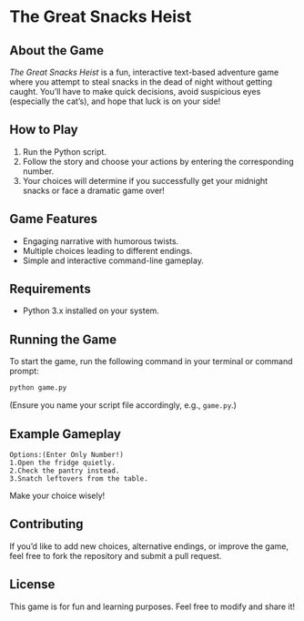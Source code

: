 # The Great Snacks Heist

## About the Game

*The Great Snacks Heist* is a fun, interactive text-based adventure game where you attempt to steal snacks in the dead of night without getting caught. You’ll have to make quick decisions, avoid suspicious eyes (especially the cat’s), and hope that luck is on your side!

## How to Play
1. Run the Python script.
2. Follow the story and choose your actions by entering the corresponding number.
3. Your choices will determine if you successfully get your midnight snacks or face a dramatic game over!

## Game Features
- Engaging narrative with humorous twists.
- Multiple choices leading to different endings.
- Simple and interactive command-line gameplay.

## Requirements
- Python 3.x installed on your system.

## Running the Game
To start the game, run the following command in your terminal or command prompt:
```sh
python game.py
```
(Ensure you name your script file accordingly, e.g., `game.py`.)

## Example Gameplay
```
Options:(Enter Only Number!)
1.Open the fridge quietly.
2.Check the pantry instead.
3.Snatch leftovers from the table.
```
Make your choice wisely!

## Contributing
If you’d like to add new choices, alternative endings, or improve the game, feel free to fork the repository and submit a pull request.

## License
This game is for fun and learning purposes. Feel free to modify and share it!

